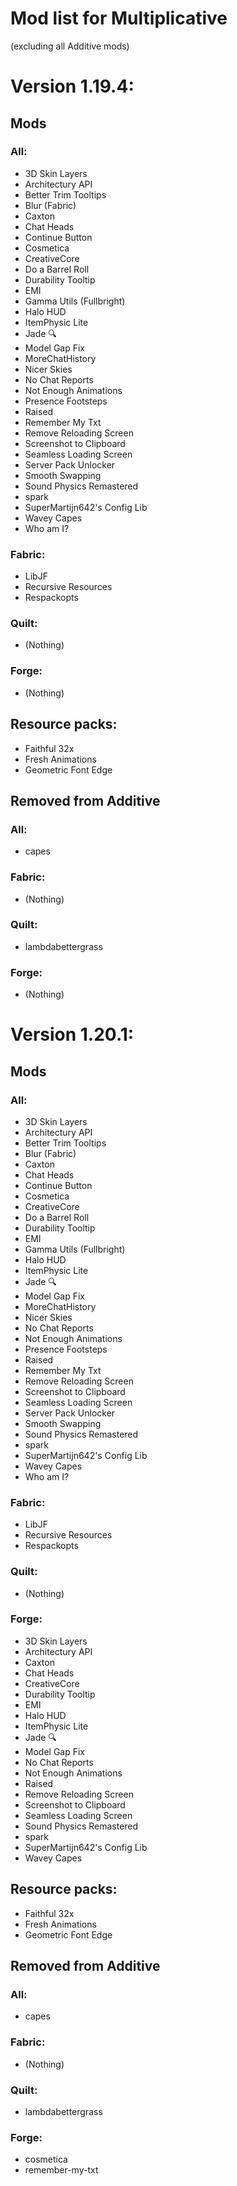 # Mod list for Multiplicative

(excluding all Additive mods)


# Version 1.19.4:

## Mods

### All:
- 3D Skin Layers
- Architectury API
- Better Trim Tooltips
- Blur (Fabric)
- Caxton
- Chat Heads
- Continue Button
- Cosmetica
- CreativeCore
- Do a Barrel Roll
- Durability Tooltip
- EMI
- Gamma Utils (Fullbright)
- Halo HUD
- ItemPhysic Lite
- Jade 🔍
- Model Gap Fix
- MoreChatHistory
- Nicer Skies
- No Chat Reports
- Not Enough Animations
- Presence Footsteps
- Raised
- Remember My Txt
- Remove Reloading Screen
- Screenshot to Clipboard
- Seamless Loading Screen 
- Server Pack Unlocker
- Smooth Swapping
- Sound Physics Remastered
- spark
- SuperMartijn642's Config Lib
- Wavey Capes
- Who am I?

### Fabric:
- LibJF
- Recursive Resources
- Respackopts

### Quilt:
- (Nothing)

### Forge:
- (Nothing)

## Resource packs:
- Faithful 32x
- Fresh Animations
- Geometric Font Edge

## Removed from Additive

### All:
- capes

### Fabric:
- (Nothing)

### Quilt:
- lambdabettergrass

### Forge:
- (Nothing)


# Version 1.20.1:

## Mods

### All:
- 3D Skin Layers
- Architectury API
- Better Trim Tooltips
- Blur (Fabric)
- Caxton
- Chat Heads
- Continue Button
- Cosmetica
- CreativeCore
- Do a Barrel Roll
- Durability Tooltip
- EMI
- Gamma Utils (Fullbright)
- Halo HUD
- ItemPhysic Lite
- Jade 🔍
- Model Gap Fix
- MoreChatHistory
- Nicer Skies
- No Chat Reports
- Not Enough Animations
- Presence Footsteps
- Raised
- Remember My Txt
- Remove Reloading Screen
- Screenshot to Clipboard
- Seamless Loading Screen 
- Server Pack Unlocker
- Smooth Swapping
- Sound Physics Remastered
- spark
- SuperMartijn642's Config Lib
- Wavey Capes
- Who am I?

### Fabric:
- LibJF
- Recursive Resources
- Respackopts

### Quilt:
- (Nothing)

### Forge:
- 3D Skin Layers
- Architectury API
- Caxton
- Chat Heads
- CreativeCore
- Durability Tooltip
- EMI
- Halo HUD
- ItemPhysic Lite
- Jade 🔍
- Model Gap Fix
- No Chat Reports
- Not Enough Animations
- Raised
- Remove Reloading Screen
- Screenshot to Clipboard
- Seamless Loading Screen 
- Sound Physics Remastered
- spark
- SuperMartijn642's Config Lib
- Wavey Capes

## Resource packs:
- Faithful 32x
- Fresh Animations
- Geometric Font Edge

## Removed from Additive

### All:
- capes

### Fabric:
- (Nothing)

### Quilt:
- lambdabettergrass

### Forge:
- cosmetica
- remember-my-txt
